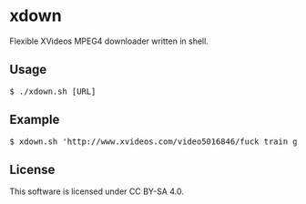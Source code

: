 # xdown
Flexible XVideos MPEG4 downloader written in shell.

## Usage
<pre>
$ ./xdown.sh [URL]
</pre>

## Example
<pre>
$ xdown.sh 'http://www.xvideos.com/video5016846/fuck_train_gay_amateurs_blow_their_loads'
</pre>

## License
This software is licensed under CC BY-SA 4.0.
